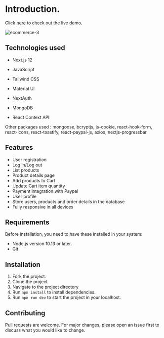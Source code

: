 # Introduction.
Click [here](https://ecommerce-app-edwinochieng.vercel.app/) to check out the live demo.

![ecommerce-3](https://user-images.githubusercontent.com/105020682/208712200-3f65dbb4-d821-4dc0-9cbf-ddc6b6650354.png)


## Technologies used

- Next.js 12

- JavaScript

- Tailwind CSS

- Material UI

- NextAuth

- MongoDB

- React Context API

Other packages used : mongoose, bcryptjs, js-cookie, react-hook-form, react-icons, react-toastify, react-paypal-js, axios, nextjs-progressbar

## Features
- User registration 
- Log in/Log out
- List products
- Product details page
- Add products to Cart
- Update Cart item quantity
- Payment integration with Paypal
- User profile
- Store users, products and order details in the database
- Fully responsive in all devices

## Requirements
Before installation, you need to have these installed in your system:
- Node.js version 10.13 or later.
- Git
## Installation

1. Fork the project.
2. Clone the project
3. Navigate to the project directory
4. Run `npm install` to install dependencies.
5. Run `npm run dev` to start the project in your localhost.

## Contributing

Pull requests are welcome. For major changes, please open an issue first
to discuss what you would like to change.
